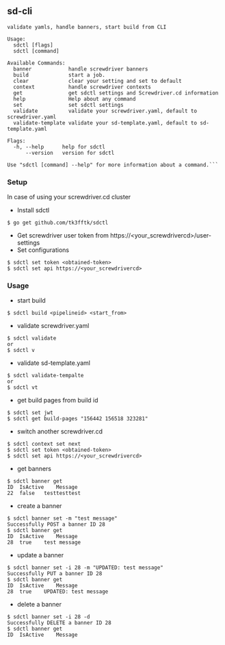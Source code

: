 ## sd-cli

```
validate yamls, handle banners, start build from CLI

Usage:
  sdctl [flags]
  sdctl [command]

Available Commands:
  banner            handle screwdriver banners
  build             start a job.
  clear             clear your setting and set to default
  context           handle screwdriver contexts
  get               get sdctl settings and Screwdriver.cd information
  help              Help about any command
  set               set sdctl settings
  validate          validate your screwdriver.yaml, default to screwdriver.yaml
  validate-template validate your sd-template.yaml, default to sd-template.yaml

Flags:
  -h, --help      help for sdctl
      --version   version for sdctl

Use "sdctl [command] --help" for more information about a command.```

```

### Setup
In case of using your screwdriver.cd cluster
- Install sdctl

```
$ go get github.com/tk3fftk/sdctl
```
- Get screwdriver user token from https://<your_screwdrivercd>/user-settings
- Set configurations
```
$ sdctl set token <obtained-token>
$ sdctl set api https://<your_screwdrivercd>
```

### Usage
- start build
```
$ sdctl build <pipelineid> <start_from>
```

- validate screwdriver.yaml
```
$ sdctl validate
or
$ sdctl v
```

- validate sd-template.yaml
```
$ sdctl validate-tempalte
or
$ sdctl vt
```

- get build pages from build id
```
$ sdctl set jwt
$ sdctl get build-pages "156442 156518 323281"
```

- switch another screwdriver.cd
```
$ sdctl context set next
$ sdctl set token <obtained-token>
$ sdctl set api https://<your_screwdrivercd>
```

- get banners
```
$ sdctl banner get
ID	IsActive	Message
22	false	testtesttest
```

- create a banner
```
$ sdctl banner set -m "test message"
Successfully POST a banner ID 28
$ sdctl banner get
ID	IsActive	Message
28	true	test message
```

- update a banner
```
$ sdctl banner set -i 28 -m "UPDATED: test message"
Successfully PUT a banner ID 28
$ sdctl banner get
ID	IsActive	Message
28	true	UPDATED: test message
```

- delete a banner
```
$ sdctl banner set -i 28 -d
Successfully DELETE a banner ID 28
$ sdctl banner get
ID	IsActive	Message
```

